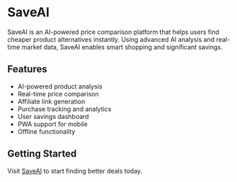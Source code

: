 # SaveAI

SaveAI is an AI-powered price comparison platform that helps users find cheaper product alternatives instantly. Using advanced AI analysis and real-time market data, SaveAI enables smart shopping and significant savings.

## Features

- AI-powered product analysis
- Real-time price comparison
- Affiliate link generation
- Purchase tracking and analytics
- User savings dashboard
- PWA support for mobile
- Offline functionality

## Getting Started

Visit [SaveAI](https://saveai.app) to start finding better deals today.
